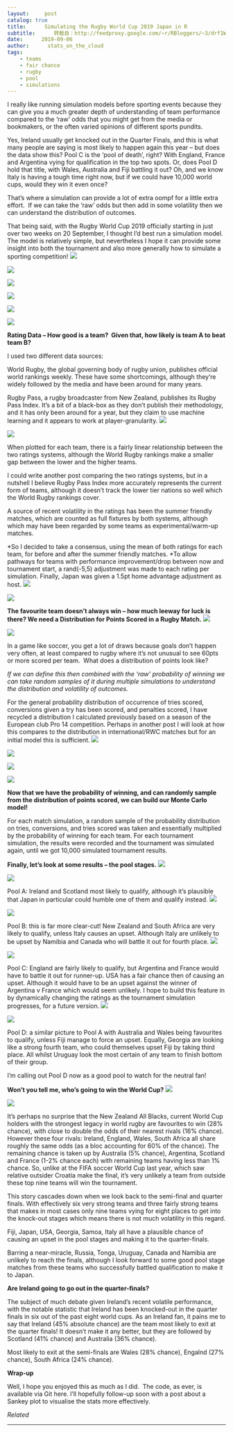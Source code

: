 ```yaml
---
layout:     post
catalog: true
title:      Simulating the Rugby World Cup 2019 Japan in R
subtitle:      转载自：http://feedproxy.google.com/~r/RBloggers/~3/drf1W-pmUx4/
date:      2019-09-06
author:      stats_on_the_cloud
tags:
    - teams
    - fair chance
    - rugby
    - pool
    - simulations
---
```






I really like running simulation models before sporting events because they can give you a much greater depth of understanding of team performance compared to the ‘raw’ odds that you might get from the media or bookmakers, or the often varied opinions of different sports pundits.

Yes, Ireland usually get knocked out in the Quarter Finals, and this is what many people are saying is most likely to happen again this year – but does the data show this? Pool C is the ‘pool of death’, right? With England, France and Argentina vying for qualification in the top two spots. Or, does Pool D hold that title, with Wales, Australia and Fiji battling it out? Oh, and we know Italy is having a tough time right now, but if we could have 10,000 world cups, would they win it even once?

That’s where a simulation can provide a lot of extra oompf for a little extra effort.  If we can take the ‘raw’ odds but then add in some volatility then we can understand the distribution of outcomes.

That being said, with the Rugby World Cup 2019 officially starting in just over two weeks on 20 September, I thought I’d best run a simulation model.  The model is relatively simple, but nevertheless I hope it can provide some insight into both the tournament and also more generally how to simulate a sporting competition!
![](https://i0.wp.com/statsonthe.cloud/wordpress/wp-content/uploads/2019/09/11-RWC-venues-1024x584.png?resize=456%2C260&is-pending-load=1)

![](https://i0.wp.com/statsonthe.cloud/wordpress/wp-content/uploads/2019/09/11-RWC-venues-1024x584.png?resize=456%2C260)

![](https://i2.wp.com/statsonthe.cloud/wordpress/wp-content/uploads/2019/09/12-RWC-pools-1024x306.png?resize=456%2C136&is-pending-load=1)

![](https://i2.wp.com/statsonthe.cloud/wordpress/wp-content/uploads/2019/09/12-RWC-pools-1024x306.png?resize=456%2C136)

![](https://i0.wp.com/statsonthe.cloud/wordpress/wp-content/uploads/2019/09/13-RWC-knockout-stage-1024x480.png?resize=456%2C214&is-pending-load=1)

![](https://i0.wp.com/statsonthe.cloud/wordpress/wp-content/uploads/2019/09/13-RWC-knockout-stage-1024x480.png?resize=456%2C214)


**Rating Data – How good is a team?  Given that, how likely is team A to beat team B?**

I used two different data sources:

World Rugby, the global governing body of rugby union, publishes official world rankings weekly. These have some shortcomings, although they’re widely followed by the media and have been around for many years.

Rugby Pass, a rugby broadcaster from New Zealand, publishes its Rugby Pass Index. It’s a bit of a black-box as they don’t publish their methodology, and it has only been around for a year, but they claim to use machine learning and it appears to work at player-granularity.
![](https://i0.wp.com/statsonthe.cloud/wordpress/wp-content/uploads/2019/09/1-WR-vs-RPI-plot-1024x590.png?resize=456%2C263&is-pending-load=1)

![](https://i0.wp.com/statsonthe.cloud/wordpress/wp-content/uploads/2019/09/1-WR-vs-RPI-plot-1024x590.png?resize=456%2C263)


When plotted for each team, there is a fairly linear relationship between the two ratings systems, although the World Rugby rankings make a smaller gap between the lower and the higher teams.

I could write another post comparing the two ratings systems, but in a nutshell I believe Rugby Pass Index more accurately represents the current form of teams, although it doesn’t track the lower tier nations so well which the World Rugby rankings cover.

A source of recent volatility in the ratings has been the summer friendly matches, which are counted as full fixtures by both systems, although which may have been regarded by some teams as experimental/warm-up matches.

*So I decided to take a consensus, using the mean of both ratings for each team, for before and after the summer friendly matches. *To allow pathways for teams with performance improvement/drop between now and tournament start, a rand(-5,5) adjustment was made to each rating per simulation. Finally, Japan was given a 1.5pt home advantage adjustment as host.
![](https://i0.wp.com/statsonthe.cloud/wordpress/wp-content/uploads/2019/09/2-consensus-ratings-barplot-1024x590.png?resize=456%2C263&is-pending-load=1)

![](https://i0.wp.com/statsonthe.cloud/wordpress/wp-content/uploads/2019/09/2-consensus-ratings-barplot-1024x590.png?resize=456%2C263)


**The favourite team doesn’t always win – how much leeway for luck is there? We need a Distribution for Points Scored in a Rugby Match.**
![](https://i1.wp.com/statsonthe.cloud/wordpress/wp-content/uploads/2019/09/14-rugby-scores-example.png?resize=378%2C270&is-pending-load=1)

![](https://i1.wp.com/statsonthe.cloud/wordpress/wp-content/uploads/2019/09/14-rugby-scores-example.png?resize=378%2C270)


In a game like soccer, you get a lot of draws because goals don’t happen very often, at least compared to rugby where it’s not unusual to see 60pts or more scored per team.  What does a distribution of points look like?

*If we can define this then combined with the ‘raw’ probability of winning we can take random samples of it during multiple simulations to understand the distribution and volatility of outcomes.*

For the general probability distribution of occurrence of tries scored, conversions given a try has been scored, and penalties scored, I have recycled a distribution I calculated previously based on a season of the European club Pro 14 competition. Perhaps in another post I will look at how this compares to the distribution in international/RWC matches but for an initial model this is sufficient.
![](https://i1.wp.com/statsonthe.cloud/wordpress/wp-content/uploads/2019/02/PRO14_201718_triesdistn_2.png?w=456&is-pending-load=1)

![](https://i1.wp.com/statsonthe.cloud/wordpress/wp-content/uploads/2019/02/PRO14_201718_triesdistn_2.png?w=456)

![](https://i2.wp.com/statsonthe.cloud/wordpress/wp-content/uploads/2019/02/PRO14_201718_pensdistn_2.png?w=456&is-pending-load=1)

![](https://i2.wp.com/statsonthe.cloud/wordpress/wp-content/uploads/2019/02/PRO14_201718_pensdistn_2.png?w=456)


**Now that we have the probability of winning, and can randomly sample from the distribution of points scored, we can build our Monte Carlo model!**

For each match simulation, a random sample of the probability distribution on tries, conversions, and tries scored was taken and essentially multiplied by the probability of winning for each team. For each tournament simulation, the results were recorded and the tournament was simulated again, until we got 10,000 simulated tournament results.

**Finally, let’s look at some results – the pool stages.**
![](https://i1.wp.com/statsonthe.cloud/wordpress/wp-content/uploads/2019/09/6-pool-A-plot.png?w=456&is-pending-load=1)

![](https://i1.wp.com/statsonthe.cloud/wordpress/wp-content/uploads/2019/09/6-pool-A-plot.png?w=456)


Pool A: Ireland and Scotland most likely to qualify, although it’s plausible that Japan in particular could humble one of them and qualify instead.
![](https://i0.wp.com/statsonthe.cloud/wordpress/wp-content/uploads/2019/09/7-pool-B-plot.png?w=456&is-pending-load=1)

![](https://i0.wp.com/statsonthe.cloud/wordpress/wp-content/uploads/2019/09/7-pool-B-plot.png?w=456)


Pool B: this is far more clear-cut! New Zealand and South Africa are very likely to qualify, unless Italy causes an upset. Although Italy are unlikely to be upset by Namibia and Canada who will battle it out for fourth place.
![](https://i2.wp.com/statsonthe.cloud/wordpress/wp-content/uploads/2019/09/8-pool-C-plot.png?w=456&is-pending-load=1)

![](https://i2.wp.com/statsonthe.cloud/wordpress/wp-content/uploads/2019/09/8-pool-C-plot.png?w=456)


Pool C: England are fairly likely to qualify, but Argentina and France would have to battle it out for runner-up. USA has a fair chance then of causing an upset. Although it would have to be an upset against the winner of Argentina v France which would seem unlikely. I hope to build this feature in by dynamically changing the ratings as the tournament simulation progresses, for a future version.
![](https://i0.wp.com/statsonthe.cloud/wordpress/wp-content/uploads/2019/09/9-pool-D-plot.png?w=456&is-pending-load=1)

![](https://i0.wp.com/statsonthe.cloud/wordpress/wp-content/uploads/2019/09/9-pool-D-plot.png?w=456)


Pool D: a similar picture to Pool A with Australia and Wales being favourites to qualify, unless Fiji manage to force an upset. Equally, Georgia are looking like a strong fourth team, who could themselves upset Fiji by taking third place. All whilst Uruguay look the most certain of any team to finish bottom of their group.

I’m calling out Pool D now as a good pool to watch for the neutral fan!

**Won’t you tell me, who’s going to win the World Cup?**
![](https://i2.wp.com/statsonthe.cloud/wordpress/wp-content/uploads/2019/09/10-finals-plot-1024x590.png?resize=456%2C263&is-pending-load=1)

![](https://i2.wp.com/statsonthe.cloud/wordpress/wp-content/uploads/2019/09/10-finals-plot-1024x590.png?resize=456%2C263)


It’s perhaps no surprise that the New Zealand All Blacks, current World Cup holders with the strongest legacy in world rugby are favourites to win (28% chance), with close to double the odds of their nearest rivals (16% chance). However these four rivals: Ireland, England, Wales, South Africa all share roughly the same odds (as a bloc accounting for 60% of the chance). The remaining chance is taken up by Australia (5% chance), Argentina, Scotland and France (1-2% chance each) with remaining teams having less than 1% chance. So, unlike at the FIFA soccer World Cup last year, which saw relative outsider Croatia make the final, it’s very unlikely a team from outside these top nine teams will win the tournament.

This story cascades down when we look back to the semi-final and quarter finals. With effectively six very strong teams and three fairly strong teams that makes in most cases only nine teams vying for eight places to get into the knock-out stages which means there is not much volatility in this regard.

Fiji, Japan, USA, Georgia, Samoa, Italy all have a plausible chance of causing an upset in the pool stages and making it to the quarter-finals.

Barring a near-miracle, Russia, Tonga, Uruguay, Canada and Namibia are unlikely to reach the finals, although I look forward to some good pool stage matches from these teams who successfully battled qualification to make it to Japan.

**Are Ireland going to go out in the quarter-finals?**

The subject of much debate given Ireland’s recent volatile performance, with the notable statistic that Ireland has been knocked-out in the quarter finals in six out of the past eight world cups. As an Ireland fan, it pains me to say that Ireland (45% absolute chance) are the team most likely to exit at the quarter finals! It doesn’t make it any better, but they are followed by Scotland (41% chance) and Australia (36% chance).

Most likely to exit at the semi-finals are Wales (28% chance), Engalnd (27% chance), South Africa (24% chance).

**Wrap-up**

Well, I hope you enjoyed this as much as I did.  The code, as ever, is available via Git here. I’ll hopefully follow-up soon with a post about a Sankey plot to visualise the stats more effectively.


*Related*






---
